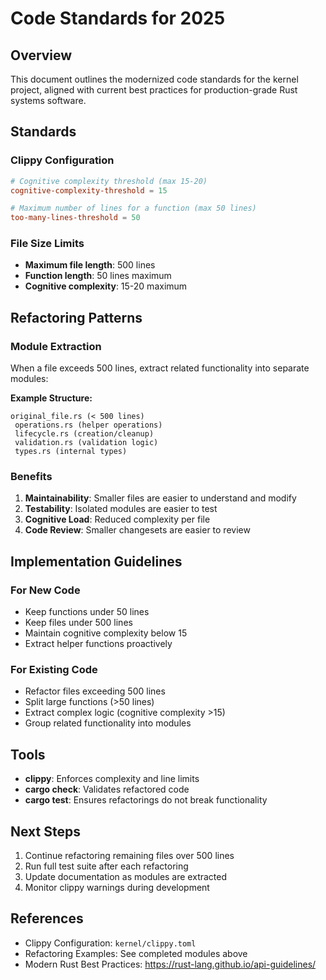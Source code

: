 # Code Standards for 2025

## Overview

This document outlines the modernized code standards for the kernel project, aligned with current best practices for production-grade Rust systems software.

## Standards

### Clippy Configuration

```toml
# Cognitive complexity threshold (max 15-20)
cognitive-complexity-threshold = 15

# Maximum number of lines for a function (max 50 lines)
too-many-lines-threshold = 50
```

### File Size Limits

- **Maximum file length**: 500 lines
- **Function length**: 50 lines maximum
- **Cognitive complexity**: 15-20 maximum

## Refactoring Patterns

### Module Extraction

When a file exceeds 500 lines, extract related functionality into separate modules:

**Example Structure:**
```
original_file.rs (< 500 lines)
 operations.rs (helper operations)
 lifecycle.rs (creation/cleanup)
 validation.rs (validation logic)
 types.rs (internal types)
```

### Benefits

1. **Maintainability**: Smaller files are easier to understand and modify
2. **Testability**: Isolated modules are easier to test
3. **Cognitive Load**: Reduced complexity per file
4. **Code Review**: Smaller changesets are easier to review

## Implementation Guidelines

### For New Code

- Keep functions under 50 lines
- Keep files under 500 lines
- Maintain cognitive complexity below 15
- Extract helper functions proactively

### For Existing Code

- Refactor files exceeding 500 lines
- Split large functions (>50 lines)
- Extract complex logic (cognitive complexity >15)
- Group related functionality into modules

## Tools

- **clippy**: Enforces complexity and line limits
- **cargo check**: Validates refactored code
- **cargo test**: Ensures refactorings do not break functionality

## Next Steps

1. Continue refactoring remaining files over 500 lines
2. Run full test suite after each refactoring
3. Update documentation as modules are extracted
4. Monitor clippy warnings during development

## References

- Clippy Configuration: `kernel/clippy.toml`
- Refactoring Examples: See completed modules above
- Modern Rust Best Practices: https://rust-lang.github.io/api-guidelines/
